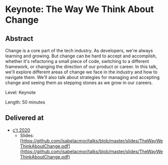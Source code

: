 # Keynote: The Way We Think About Change

## Abstract

Change is a core part of the tech industry. As developers, we're always learning and growing. But change can be hard to accept and accomplish, whether it's refactoring a small piece of code, switching to a different framework, or changing the direction of our product or career. In this talk, we'll explore different areas of change we face in the industry and how to navigate them. We'll also talk about strategies for managing and accepting change and seeing them as stepping stones as we grow in our careers.

Level: Keynote

Length: 50 minutes

## Delivered at

- [c't <webdev> 2020](https://ctwebdev.de/programm.html)
  - Slides: [https://github.com/isabelacmor/talks/blob/master/slides/TheWayWeThinkAboutChange.pdf](https://github.com/isabelacmor/talks/blob/master/slides/TheWayWeThinkAboutChange.pdf)
